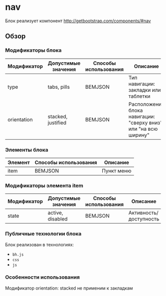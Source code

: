 # nav

Блок реализует компонент http://getbootstrap.com/components/#nav

## Обзор

### Модификаторы блока

| Модификатор | Допустимые значения | Способы использования | Описание |
| ----------- | ------------------- | -------------------- | -------- |
| type | tabs, pills | BEMJSON | Тип навигации: закладки или таблетки |
| orientation | stacked, justified | BEMJSON | Расположение блока навигации: "сверху вниз" или "на всю ширину" |

### Элементы блока

| Элемент | Способы использования | Описание |
| ----------- | ------------------- | -------- |
| item | BEMJSON | Пункт меню |

### Модификаторы элемента item

| Модификатор | Допустимые значения | Способы использования | Описание |
| ----------- | ------------------- | -------------------- | -------- |
| state | active, disabled | BEMJSON | Активность/доступность |

### Публичные технологии блока

Блок реализован в технологиях:

* `bh.js`
* `css`
* `js`

### Особенности использования

Модификатор orientation: stacked не применим к закладкам
